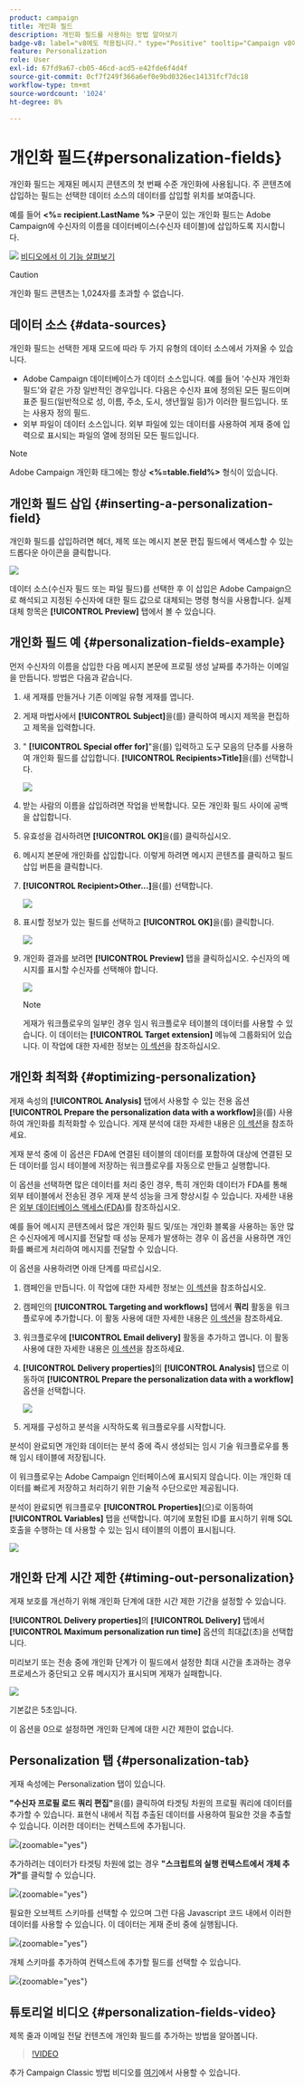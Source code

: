 ```yaml
---
product: campaign
title: 개인화 필드
description: 개인화 필드를 사용하는 방법 알아보기
badge-v8: label="v8에도 적용됩니다." type="Positive" tooltip="Campaign v8에도 적용됩니다."
feature: Personalization
role: User
exl-id: 67fd9a67-cb05-46cd-acd5-e42fde6f4d4f
source-git-commit: 0cf7f249f366a6ef0e9bd0326ec14131fcf7dc18
workflow-type: tm+mt
source-wordcount: '1024'
ht-degree: 8%

---
```


# 개인화 필드{#personalization-fields}

개인화 필드는 게재된 메시지 콘텐츠의 첫 번째 수준 개인화에 사용됩니다. 주 콘텐츠에 삽입하는 필드는 선택한 데이터 소스의 데이터를 삽입할 위치를 보여줍니다.

예를 들어 **&lt;%= recipient.LastName %>** 구문이 있는 개인화 필드는 Adobe Campaign에 수신자의 이름을 데이터베이스(수신자 테이블)에 삽입하도록 지시합니다.

![](assets/do-not-localize/how-to-video.png) [비디오에서 이 기능 살펴보기](#personalization-fields-video)

>[!CAUTION]
>
>개인화 필드 콘텐츠는 1,024자를 초과할 수 없습니다.

## 데이터 소스 {#data-sources}

개인화 필드는 선택한 게재 모드에 따라 두 가지 유형의 데이터 소스에서 가져올 수 있습니다.

* Adobe Campaign 데이터베이스가 데이터 소스입니다. 예를 들어 &#39;수신자 개인화 필드&#39;와 같은 가장 일반적인 경우입니다. 다음은 수신자 표에 정의된 모든 필드이며 표준 필드(일반적으로 성, 이름, 주소, 도시, 생년월일 등)가 이러한 필드입니다. 또는 사용자 정의 필드.
* 외부 파일이 데이터 소스입니다. 외부 파일에 있는 데이터를 사용하여 게재 중에 입력으로 표시되는 파일의 열에 정의된 모든 필드입니다.

>[!NOTE]
>
>Adobe Campaign 개인화 태그에는 항상 **&lt;%=table.field%>** 형식이 있습니다.

## 개인화 필드 삽입 {#inserting-a-personalization-field}

개인화 필드를 삽입하려면 헤더, 제목 또는 메시지 본문 편집 필드에서 액세스할 수 있는 드롭다운 아이콘을 클릭합니다.

![](assets/s_ncs_user_add_custom_field.png)

데이터 소스(수신자 필드 또는 파일 필드)를 선택한 후 이 삽입은 Adobe Campaign으로 해석되고 지정된 수신자에 대한 필드 값으로 대체되는 명령 형식을 사용합니다. 실제 대체 항목은 **[!UICONTROL Preview]** 탭에서 볼 수 있습니다.

## 개인화 필드 예 {#personalization-fields-example}

먼저 수신자의 이름을 삽입한 다음 메시지 본문에 프로필 생성 날짜를 추가하는 이메일을 만듭니다. 방법은 다음과 같습니다.

1. 새 게재를 만들거나 기존 이메일 유형 게재를 엽니다.
1. 게재 마법사에서 **[!UICONTROL Subject]**&#x200B;을(를) 클릭하여 메시지 제목을 편집하고 제목을 입력합니다.
1. &quot; **[!UICONTROL Special offer for]**&quot;을(를) 입력하고 도구 모음의 단추를 사용하여 개인화 필드를 삽입합니다. **[!UICONTROL Recipients>Title]**&#x200B;을(를) 선택합니다.

   ![](assets/s_ncs_user_insert_custom_field.png)

1. 받는 사람의 이름을 삽입하려면 작업을 반복합니다. 모든 개인화 필드 사이에 공백을 삽입합니다.
1. 유효성을 검사하려면 **[!UICONTROL OK]**&#x200B;을(를) 클릭하십시오.
1. 메시지 본문에 개인화를 삽입합니다. 이렇게 하려면 메시지 콘텐츠를 클릭하고 필드 삽입 버튼을 클릭합니다.
1. **[!UICONTROL Recipient>Other...]**&#x200B;을(를) 선택합니다.

   ![](assets/s_ncs_user_insert_custom_field_b.png)

1. 표시할 정보가 있는 필드를 선택하고 **[!UICONTROL OK]**&#x200B;을(를) 클릭합니다.

   ![](assets/s_ncs_user_insert_custom_field_c.png)

1. 개인화 결과를 보려면 **[!UICONTROL Preview]** 탭을 클릭하십시오. 수신자의 메시지를 표시할 수신자를 선택해야 합니다.

   ![](assets/s_ncs_user_insert_custom_field_d.png)

   >[!NOTE]
   >
   >게재가 워크플로우의 일부인 경우 임시 워크플로우 테이블의 데이터를 사용할 수 있습니다. 이 데이터는 **[!UICONTROL Target extension]** 메뉴에 그룹화되어 있습니다. 이 작업에 대한 자세한 정보는 [이 섹션](../../workflow/using/data-life-cycle.md#target-data)을 참조하십시오.

## 개인화 최적화 {#optimizing-personalization}

게재 속성의 **[!UICONTROL Analysis]** 탭에서 사용할 수 있는 전용 옵션 **[!UICONTROL Prepare the personalization data with a workflow]**&#x200B;을(를) 사용하여 개인화를 최적화할 수 있습니다. 게재 분석에 대한 자세한 내용은 [이 섹션](steps-validating-the-delivery.md#analyzing-the-delivery)을 참조하세요.

게재 분석 중에 이 옵션은 FDA에 연결된 테이블의 데이터를 포함하여 대상에 연결된 모든 데이터를 임시 테이블에 저장하는 워크플로우를 자동으로 만들고 실행합니다.

이 옵션을 선택하면 많은 데이터를 처리 중인 경우, 특히 개인화 데이터가 FDA를 통해 외부 테이블에서 전송된 경우 게재 분석 성능을 크게 향상시킬 수 있습니다. 자세한 내용은 [외부 데이터베이스 액세스(FDA)](../../installation/using/about-fda.md)를 참조하십시오.

예를 들어 메시지 콘텐츠에서 많은 개인화 필드 및/또는 개인화 블록을 사용하는 동안 많은 수신자에게 메시지를 전달할 때 성능 문제가 발생하는 경우 이 옵션을 사용하면 개인화를 빠르게 처리하여 메시지를 전달할 수 있습니다.

이 옵션을 사용하려면 아래 단계를 따르십시오.

1. 캠페인을 만듭니다. 이 작업에 대한 자세한 정보는 [이 섹션](../../campaign/using/setting-up-marketing-campaigns.md#creating-a-campaign)을 참조하십시오.
1. 캠페인의 **[!UICONTROL Targeting and workflows]** 탭에서 **쿼리** 활동을 워크플로우에 추가합니다. 이 활동 사용에 대한 자세한 내용은 [이 섹션](../../workflow/using/query.md)을 참조하세요.
1. 워크플로우에 **[!UICONTROL Email delivery]** 활동을 추가하고 엽니다. 이 활동 사용에 대한 자세한 내용은 [이 섹션](../../workflow/using/delivery.md)을 참조하세요.
1. **[!UICONTROL Delivery properties]**&#x200B;의 **[!UICONTROL Analysis]** 탭으로 이동하여 **[!UICONTROL Prepare the personalization data with a workflow]** 옵션을 선택합니다.

   ![](assets/perso_optimization.png)

1. 게재를 구성하고 분석을 시작하도록 워크플로우를 시작합니다.

분석이 완료되면 개인화 데이터는 분석 중에 즉시 생성되는 임시 기술 워크플로우를 통해 임시 테이블에 저장됩니다.

이 워크플로우는 Adobe Campaign 인터페이스에 표시되지 않습니다. 이는 개인화 데이터를 빠르게 저장하고 처리하기 위한 기술적 수단으로만 제공됩니다.

분석이 완료되면 워크플로우 **[!UICONTROL Properties]**(으)로 이동하여 **[!UICONTROL Variables]** 탭을 선택합니다. 여기에 포함된 ID를 표시하기 위해 SQL 호출을 수행하는 데 사용할 수 있는 임시 테이블의 이름이 표시됩니다.

![](assets/perso_optimization_temp_table.png)

## 개인화 단계 시간 제한 {#timing-out-personalization}

게재 보호를 개선하기 위해 개인화 단계에 대한 시간 제한 기간을 설정할 수 있습니다.

**[!UICONTROL Delivery properties]**&#x200B;의 **[!UICONTROL Delivery]** 탭에서 **[!UICONTROL Maximum personalization run time]** 옵션의 최대값(초)을 선택합니다.

미리보기 또는 전송 중에 개인화 단계가 이 필드에서 설정한 최대 시간을 초과하는 경우 프로세스가 중단되고 오류 메시지가 표시되며 게재가 실패합니다.

![](assets/perso_time-out.png)

기본값은 5초입니다.

이 옵션을 0으로 설정하면 개인화 단계에 대한 시간 제한이 없습니다.

## Personalization 탭 {#personalization-tab}

게재 속성에는 Personalization 탭이 있습니다.

**&quot;수신자 프로필 로드 쿼리 편집&quot;**&#x200B;을(를) 클릭하여 타겟팅 차원의 프로필 쿼리에 데이터를 추가할 수 있습니다. 표현식 내에서 직접 추출된 데이터를 사용하여 필요한 것을 추출할 수 있습니다. 이러한 데이터는 컨텍스트에 추가됩니다.

![](assets/persotab-edit.png){zoomable="yes"}

추가하려는 데이터가 타겟팅 차원에 없는 경우 **&quot;스크립트의 실행 컨텍스트에서 개체 추가&quot;**&#x200B;를 클릭할 수 있습니다.

![](assets/persotab_addobjects.png){zoomable="yes"}

필요한 오브젝트 스키마를 선택할 수 있으며 그런 다음 Javascript 코드 내에서 이러한 데이터를 사용할 수 있습니다. 이 데이터는 게재 준비 중에 실행됩니다.

![](assets/persotab_addobjects_articles.png){zoomable="yes"}

개체 스키마를 추가하여 컨텍스트에 추가할 필드를 선택할 수 있습니다.

![](assets/persotab_addobjects_fields.png){zoomable="yes"}

## 튜토리얼 비디오 {#personalization-fields-video}

제목 줄과 이메일 전달 컨텐츠에 개인화 필드를 추가하는 방법을 알아봅니다.

>[!VIDEO](https://video.tv.adobe.com/v/24925?quality=12)

추가 Campaign Classic 방법 비디오를 [여기](https://experienceleague.adobe.com/docs/campaign-classic-learn/tutorials/overview.html?lang=ko)에서 사용할 수 있습니다.
